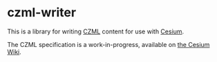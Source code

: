 czml-writer
===========

This is a library for writing [CZML](http://cesium.agi.com/czml.html) content for use with [Cesium](http://cesium.agi.com/).

The CZML specification is a work-in-progress, available on [the Cesium Wiki](https://github.com/AnalyticalGraphicsInc/cesium/wiki/Cesium-Language-%28CZML%29-Guide).
